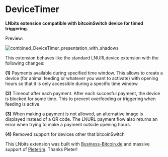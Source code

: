 # DeviceTimer

**LNbits extension compatible with bitcoinSwitch device for timed triggering.**

Preview:

![combined_DeviceTimer_presentation_with_shadows](https://github.com/DoktorShift/DeviceTimer/assets/106493492/4bb2c7c1-a094-411e-9e98-f877ced08838)



This extension behaves like the standard LNURLdevice extension with the following changes:

**(1)** Payments available during specified time window. This allows to create a device (for animal feeding or whatever you want to activate) with opening hours so that it is only accessible during a specific time window.

**(2)** Timeout after each payment. After each succesful payment, the device is blocked for some time. This to prevent overfeeding or triggering when feeding is active.

**(3)** When making a payment is not allowed, an alternative image is displayed instead of a QR code. The LNURL payment flow also returns an error when trying to make a payment outside opening hours.

**(4)** Removed support for devices other that bitcoinSwitch



This LNbits extension was built with <a href="https://Business-Bitcoin.de">Business-Bitcoin.de</a> and massive support of <a href="https://github.com/pieterjm">Pieterjm</a>. Thanks Pieter!
